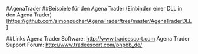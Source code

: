 #AgenaTrader 
##Beispiele für den Agena Trader
(Einbinden einer DLL in den Agena Trader)[https://github.com/simonpucher/AgenaTrader/tree/master/AgenaTraderDLL]

##Links
Agena Trader Software: http://www.tradeescort.com
Agena Trader Support Forum: http://www.tradeescort.com/phpbb_de/

